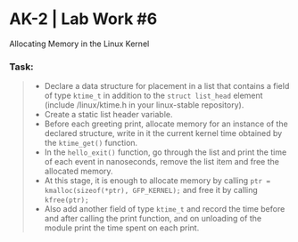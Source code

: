 # AK-2 | Lab Work #6
Allocating Memory in the Linux Kernel

### Task:
> - Declare a data structure for placement in a list that contains a field of type `ktime_t` in addition to the `struct list_head` element (include /linux/ktime.h in your linux-stable repository).
> - Create a static list header variable.
> - Before each greeting print, allocate memory for an instance of the declared structure, write in it the current kernel time obtained by the `ktime_get()` function.
> - In the `hello_exit()` function, go through the list and print the time of each event in nanoseconds, remove the list item and free the allocated memory.
> - At this stage, it is enough to allocate memory by calling `ptr = kmalloc(sizeof(*ptr), GFP_KERNEL);` and free it by calling `kfree(ptr);`
> - Also add another field of type `ktime_t` and record the time before and after calling the print function, and on unloading of the module print the time spent on each print.
